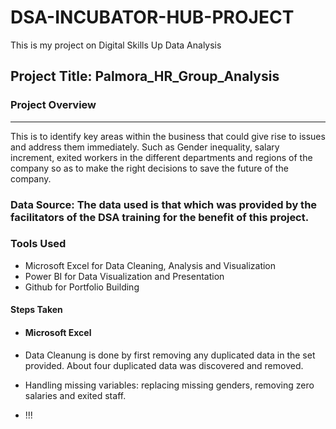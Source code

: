 # DSA-INCUBATOR-HUB-PROJECT
 This is my project on Digital Skills Up Data Analysis
 ## Project Title: Palmora_HR_Group_Analysis

 ### Project Overview
 ---
 This is to identify key areas within the business that could give rise to issues and address them immediately. Such as Gender inequality, salary increment, exited workers in the different departments and regions of the company so as to make the right decisions to save the future of the company.

 ### Data Source: The data used is that which was provided by the facilitators of the DSA training for the benefit of this project.

 ### Tools Used
 - Microsoft Excel for Data Cleaning, Analysis and Visualization
 - Power BI for Data Visualization and Presentation
 - Github for Portfolio Building

 #### Steps Taken
 - #### Microsoft Excel
 - Data Cleanung is done by first removing any duplicated data in the set provided. About four duplicated data was discovered and removed.
 - Handling missing variables: replacing missing genders, removing zero salaries and exited staff.

 - !!!
